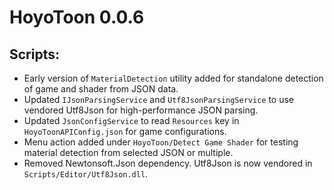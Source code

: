 # HoyoToon 0.0.6

## Scripts:

- Early version of `MaterialDetection` utility added for standalone detection of game and shader from JSON data.
- Updated `IJsonParsingService` and `Utf8JsonParsingService` to use vendored Utf8Json for high-performance JSON parsing.
- Updated `JsonConfigService` to read `Resources` key in `HoyoToonAPIConfig.json` for game configurations.
- Menu action added under `HoyoToon/Detect Game Shader` for testing material detection from selected JSON or multiple.
- Removed Newtonsoft.Json dependency. Utf8Json is now vendored in `Scripts/Editor/Utf8Json.dll`.
